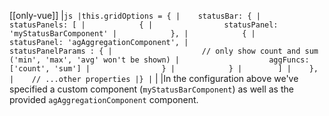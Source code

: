 [[only-vue]]
|```js
|this.gridOptions = {
|    statusBar: {
|        statusPanels: [
|            {
|                statusPanel: 'myStatusBarComponent'
|            },
|            {
|                statusPanel: 'agAggregationComponent',
|                statusPanelParams : {
|                    // only show count and sum ('min', 'max', 'avg' won't be shown)
|                    aggFuncs: ['count', 'sum']
|                }
|            }
|        ]
|    },
|    // ...other properties
|}
|```
|
|In the configuration above we've specified a custom component (`myStatusBarComponent`) as well as the provided `agAggregationComponent` component.